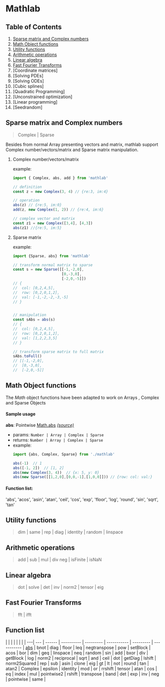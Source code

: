 # Mathlab

## Table of Contents

1. [Sparse matrix and Complex numbers](#sparse-matrix-and-complex-numbers)
1. [Math Object functions](#math-object-functions)
1. [Utility functions](#utility-functions)
1. [Arithmetic operations](#arithmetic-operations)
1. [Linear algebra](#linear-algebra)
1. [Fast Fourier Transforms](#fast-fourier-transforms)
1. [Coordinate matrices]
1. [Solving PDEs]
1. [Solving ODEs]
1. [Cubic splines]
1. [Quadratic Programming]
1. [Unconstrained optimization]
1. [Linear programming]
1. [Seedrandom]

## Sparse matrix and Complex numbers

> Complex | Sparse

Besides from normal Array presenting vectors and matrix,
mathlab support Complex number/vectors/matrix and Sparse matrix manipulation.

1. Complex number/vectors/matrix

	example:
	```js
	import { Complex, abs, add } from 'mathlab'

	// definition
	const z = new Complex(3, 4) // {re:3, im:4}

	// operation
	abs(z) // {re:5, im:0}
	add(z, new Complex(1, 2)) // {re:4, im:6}

	// complex vector and matrix
	const z1 = new Complex([3,4], [4,3])
	abs(z1) //{re:5, im:5}
	```

2. Sparse matrix

	example:
	```js
	import {Sparse, abs} from 'mathlab'

	// transform normal matrix to sparse
	const s = new Sparse([[-1,-2,0],
	                      [0,-3,0],
	                      [-2,0,-5]])
	// {
	// 	col: [0,2,4,5],
	// 	row: [0,2,0,1,2],
	// 	val: [-1,-2,-2,-3,-5]
	// }


	// manipulation
	const sAbs = abs(s)
	// {
	// 	col: [0,2,4,5],
	// 	row: [0,2,0,1,2],
	// 	val: [1,2,2,3,5]
	// }

	// transform sparse matrix to full matrix
	sAbs.toFull()
	// [[-1,-2,0],
	//  [0,-3,0],
	//  [-2,0,-5]]
	```

## Math Object functions

The *Math* object functions have been adapted to work on Arrays , Complex and Sparse Objects

#### Sample usage

**abs**: Pointwise [Math.abs](https://developer.mozilla.org/en-US/docs/Web/JavaScript/Reference/Global_Objects/Math/abs) [*(source)*](https://github.com/timqian/mathlab/blob/master/src/abs.js)
- params: `Number | Array | Complex | Sparse`
- returns: `Number | Array | Complex | Sparse`
- example:
	```js
	import {abs, Complex, Sparse} from './mathlab'

	abs(-1)  // 1
	abs([-1, 2])  // [1, 2]
	abs(new Complex(3, 4))  // {x: 5, y: 0}
	abs(new Sparse([[1,2,0],[0,0,-1],[1,0,0]])) // {row: col: val:}
	```

#### Function list:
  'abs', 'acos', 'asin', 'atan',
  'ceil', 'cos', 'exp', 'floor',
  'log', 'round', 'sin', 'sqrt', 'tan'

## Utility functions

> dim | same | rep | diag | identity | random | linspace

## Arithmetic operations

> add | sub | mul | div 
> neg | isFinite | isNaN


## Linear algebra

> dot | solve | det | inv | norm2 | tensor | eig

## Fast Fourier Transforms

> fft | ifft













































## Function list
   |         |         |              |           |            |           |                |
---|     --- | ------ |     ---------- | --------- | ----------- | --------- | ----------- |
[abs](#abs)   |    bnot   |     diag   |     floor   |     leq   |       negtranspose   |  pow   |         setBlock   |
acos   |   bor   |      dim   |      geq   |       linspace   |  neq   |           random   |      sin   |
add   |    bxor   |     div   |      getBlock   |  log   |       norm2   |         reciprocal   |  sqrt   |
and   |    ceil   |     dot   |      getDiag   |   lshift   |    norm2Squared   |  rep   |         sub   |
asin   |   clone   |    eig   |      gt   |        lt   |        not   |           round   |       tan   |
atan2   |  Complex   |  epsilon   |  identity   |  mod   |       or   |            rrshift   |     tensor   |
atan   |   cos   |      eq   |       index   |     mul   |       pointwise2   |    rshift   |      transpose   |
band   |   det   |      exp   |      inv   |       neg   |       pointwise   |     same   |

